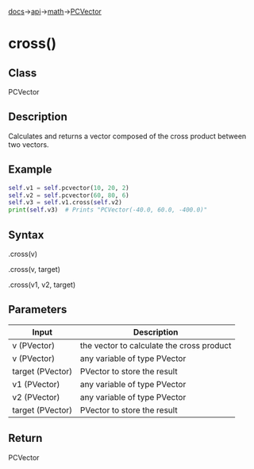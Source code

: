 [docs](/docs/)→[api](/docs/api)→[math](/docs/api/math/)→[PCVector](/docs/api/math/PCVector/PCVector.md)

# cross()

## Class

PCVector

## Description

Calculates and returns a vector composed of the cross product between two vectors.

## Example

```py
self.v1 = self.pcvector(10, 20, 2)
self.v2 = self.pcvector(60, 80, 6)
self.v3 = self.v1.cross(self.v2)
print(self.v3)  # Prints "PCVector(-40.0, 60.0, -400.0)"
```

## Syntax

.cross(v)

.cross(v, target)

.cross(v1, v2, target)

## Parameters

| Input | Description |
|-------|-------------|
| v	(PVector) | the vector to calculate the cross product |
| v	(PVector) | any variable of type PVector |
| target	(PVector) | PVector to store the result |
| v1	(PVector) | any variable of type PVector |
| v2	(PVector) | any variable of type PVector |
| target	(PVector) | PVector to store the result |

## Return

PCVector